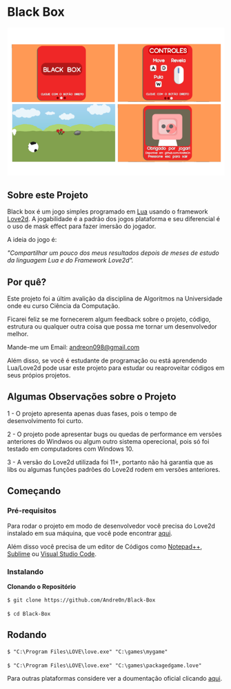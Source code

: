 # Black Box

<img src="https://github.com/Andre0n/Black-Box/blob/master/assets/Presentation.png">

## Sobre este Projeto

Black box é um jogo simples programado em [Lua] usando o framework [Love2d]. A jogabilidade é a padrão dos jogos plataforma e seu diferencial é o uso de mask effect para fazer imersão do jogador.

A ideia do jogo é:

_"Compartilhar um pouco dos meus resultados depois de meses de estudo da linguagem Lua e do Framework Love2d"._

## Por quê?

Este projeto foi a últim avalição da disciplina de Algoritmos na Universidade onde eu curso Ciência da Computação. 

Ficarei feliz se me fornecerem algum feedback sobre o projeto, código, estrutura ou qualquer outra coisa que possa me tornar um desenvolvedor melhor.

Mande-me um Email: andreon098@gmail.com

Além disso, se você é estudante de programação ou está aprendendo Lua/Love2d pode usar este projeto para estudar ou reaproveitar códigos em seus própios projetos.

## Algumas Observações sobre o Projeto

1 - O projeto apresenta apenas duas fases, pois o tempo de desenvolvimento foi curto.

2 - O projeto pode apresentar bugs ou quedas de performance em versões anteriores do Windwos ou algum outro sistema operecional, pois só foi testado em computadores com Windows 10.

3 - A versão do Love2d utilizada foi 11+, portanto não há garantia que as libs ou algumas funções padrões do Love2d rodem em versões anteriores.

## Começando

### Pré-requisitos

Para rodar o projeto em modo de desenvolvedor você precisa do Love2d instalado em sua máquina, que você pode encontrar [aqui](https://love2d.org/).

Além disso você precisa de um editor de Códigos como [Notepad++](https://notepad-plus-plus.org/downloads/), [Sublime](https://www.sublimetext.com/) ou [Visual Studio Code](https://code.visualstudio.com/).

### Instalando

**Clonando o Repositório**

```
$ git clone https://github.com/Andre0n/Black-Box

$ cd Black-Box
```

## Rodando

```
$ "C:\Program Files\LOVE\love.exe" "C:\games\mygame"

$ "C:\Program Files\LOVE\love.exe" "C:\games\packagedgame.love"
```
Para outras plataformas considere ver a doumentação oficial clicando [aqui](https://love2d.org/wiki/Getting_Started).


[Lua]: https://www.lua.org/portugues.html
[Love2d]: https://love2d.org/
